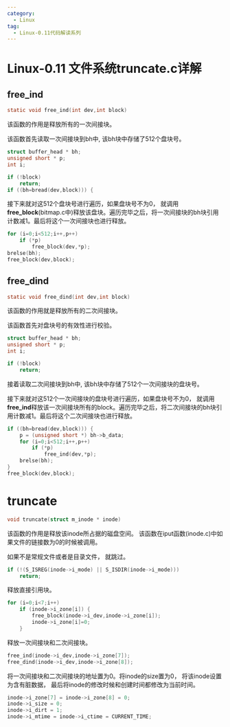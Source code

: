 ```yaml
---
category:
  - Linux
tag:
  - Linux-0.11代码解读系列
---
```


# Linux-0.11 文件系统truncate.c详解

## free_ind
```c
static void free_ind(int dev,int block)
```
该函数的作用是释放所有的一次间接块。

该函数首先读取一次间接块到bh中, 该bh块中存储了512个盘块号。
```c
struct buffer_head * bh;
unsigned short * p;
int i;

if (!block)
    return;
if ((bh=bread(dev,block))) {
```

接下来就对这512个盘块号进行遍历，如果盘块号不为0， 就调用**free_block**(bitmap.c中)释放该盘块。遍历完毕之后，将一次间接块的bh块引用计数减1。最后将这个一次间接块也进行释放。

```c
for (i=0;i<512;i++,p++)
    if (*p)
        free_block(dev,*p);
brelse(bh);
free_block(dev,block);
```


## free_dind
```c
static void free_dind(int dev,int block)
```
该函数的作用就是释放所有的二次间接块。

该函数首先对盘块号的有效性进行校验。

```c
struct buffer_head * bh;
unsigned short * p;
int i;

if (!block)
    return;
```

接着读取二次间接块到bh中, 该bh块中存储了512个一次间接块的盘块号。

接下来就对这512个一次间接块的盘块号进行遍历，如果盘块号不为0， 就调用**free_ind**释放该一次间接块所有的block。遍历完毕之后，将二次间接块的bh块引用计数减1。最后将这个二次间接块也进行释放。

```c
if ((bh=bread(dev,block))) {
    p = (unsigned short *) bh->b_data;
    for (i=0;i<512;i++,p++)
        if (*p)
            free_ind(dev,*p);
    brelse(bh);
}
free_block(dev,block);
```

# truncate
```c
void truncate(struct m_inode * inode)
```
该函数的作用是释放该inode所占据的磁盘空间。 该函数在iput函数(inode.c)中如果文件的链接数为0的时候被调用。

如果不是常规文件或者是目录文件， 就跳过。
```c
if (!(S_ISREG(inode->i_mode) || S_ISDIR(inode->i_mode)))
    return;
```

释放直接引用块。
```c
for (i=0;i<7;i++)
    if (inode->i_zone[i]) {
        free_block(inode->i_dev,inode->i_zone[i]);
        inode->i_zone[i]=0;
    }

```

释放一次间接块和二次间接块。
```c
free_ind(inode->i_dev,inode->i_zone[7]);
free_dind(inode->i_dev,inode->i_zone[8]);
```

将一次间接块和二次间接块的地址置为0。将inode的size置为0， 将该inode设置为含有脏数据， 最后将inode的修改时候和创建时间都修改为当前时间。

```c
inode->i_zone[7] = inode->i_zone[8] = 0;
inode->i_size = 0;
inode->i_dirt = 1;
inode->i_mtime = inode->i_ctime = CURRENT_TIME;
```